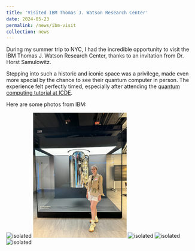 ```yaml
---
title: 'Visited IBM Thomas J. Watson Research Center'
date: 2024-05-23
permalink: /news/ibm-visit
collection: news
---
```


During my summer trip to NYC, I had the incredible opportunity to visit the IBM Thomas J. Watson Research Center, thanks to an invitation from Dr. Horst Samulowitz.  

Stepping into such a historic and iconic space was a privilege, made even more special by the chance to see their quantum computer in person. 
The experience felt perfectly timed, especially after attending the [quantum computing tutorial at ICDE](https://icde2024.github.io/tutorials.html#tutorial7). 

Here are some photos from IBM: 

<img src="/images/events/IMG_3204.jpg" alt="isolated" width="250"/>
<img src="/images/events/IMG_3208.jpg" alt="isolated" width="250"/>
<img src="/images/events/IMG_3211.jpg" alt="isolated" width="250"/>
<img src="/images/events/IMG_3213.jpg" alt="isolated" width="250"/>
<img src="/images/events/IMG_3218.jpg" alt="isolated" width="300"/>


